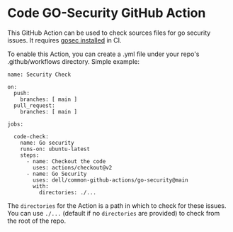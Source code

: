 # Code GO-Security GitHub Action
This GitHub Action can be used to check sources files for go security issues.
It requires [gosec installed](https://github.com/securego/gosec) in CI.

To enable this Action, you can create a .yml file under your repo's .github/workflows directory. 
Simple example:

```
name: Security Check

on:
  push:
    branches: [ main ]
  pull_request:
    branches: [ main ]

jobs:

  code-check:
    name: Go security
    runs-on: ubuntu-latest
    steps:
      - name: Checkout the code
        uses: actions/checkout@v2
      - name: Go Security
        uses: dell/common-github-actions/go-security@main
        with:
          directories: ./...
```

The `directories` for the Action is a path in which to check for these issues. You can use `./...` (default if no `directories` are provided) to check from the root of the repo.
